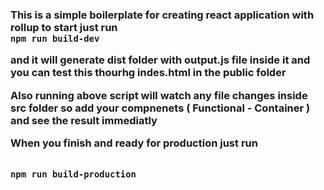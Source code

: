 <h3> This is a simple boilerplate for creating react application with rollup to start just run 

<code>
npm run build-dev
</code>

and it will generate dist folder with output.js file inside it and you can test this thourhg indes.html in the public folder 

Also running above script will watch any file changes inside src folder so add your compnenets ( Functional - Container ) and see the result immediatly


When you finish and ready for production just run 

<code>
npm run build-production
</code>

</h3>